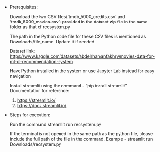 * Prerequisites:

  Download the two CSV files(‘tmdb_5000_credits.csv’ and ‘tmdb_5000_movies.csv’) provided in the dataset zip file in the same folder as that of recsystem.py

  The path in the Python code file for these CSV files is mentioned as Downloads/file_name. Update it if needed.

  Dataset link: https://www.kaggle.com/datasets/abdelrhamanfakhry/movies-data-for-ml-dl-recommendation-system

  Have Python installed in the system or use Jupyter Lab instead for easy navigation

  Install streamlit using the command - “pip install streamlit” 
  Documentation for reference:  
    1. https://streamlit.io/
    2. https://docs.streamlit.io/


* Steps for execution:

    Run the command
      streamlit run recsystem.py
  
    If the terminal is not opened in the same path as the python file, please include the full path of the file in the command.
    Example - streamlit run Downloads/recsystem.py
